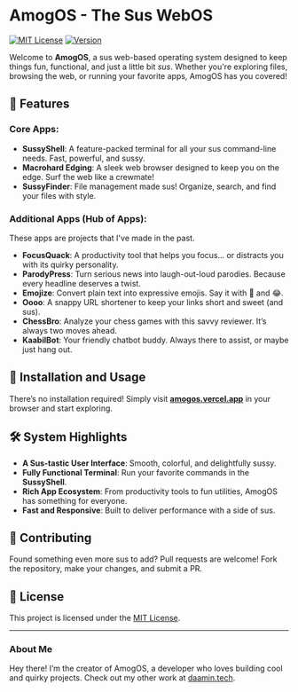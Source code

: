 # AmogOS - The Sus WebOS

[![MIT License](https://img.shields.io/badge/License-MIT-blue.svg)](LICENSE) [![Version](https://img.shields.io/badge/version-1.0.0-green.svg)]()

Welcome to **AmogOS**, a sus web-based operating system designed to keep things fun, functional, and just a little bit _sus_. Whether you're exploring files, browsing the web, or running your favorite apps, AmogOS has you covered!

## 🌟 Features

### Core Apps:

- **SussyShell**: A feature-packed terminal for all your sus command-line needs. Fast, powerful, and sussy.
- **Macrohard Edging**: A sleek web browser designed to keep you on the edge. Surf the web like a crewmate!
- **SussyFinder**: File management made sus! Organize, search, and find your files with style.

### Additional Apps (Hub of Apps):
These apps are projects that I've made in the past.
- **FocusQuack**: A productivity tool that helps you focus... or distracts you with its quirky personality.
- **ParodyPress**: Turn serious news into laugh-out-loud parodies. Because every headline deserves a twist.
- **Emojize**: Convert plain text into expressive emojis. Say it with 🥳 and 😂.
- **Oooo**: A snappy URL shortener to keep your links short and sweet (and sus).
- **ChessBro**: Analyze your chess games with this savvy reviewer. It’s always two moves ahead.
- **KaabilBot**: Your friendly chatbot buddy. Always there to assist, or maybe just hang out.

## 🚀 Installation and Usage

There’s no installation required! Simply visit **[amogos.vercel.app](https://amogos.vercel.app/)** in your browser and start exploring.

## 🛠️ System Highlights

- **A Sus-tastic User Interface**: Smooth, colorful, and delightfully sussy.
- **Fully Functional Terminal**: Run your favorite commands in the **SussyShell**.
- **Rich App Ecosystem**: From productivity tools to fun utilities, AmogOS has something for everyone.
- **Fast and Responsive**: Built to deliver performance with a side of sus.

## 🤝 Contributing

Found something even more sus to add? Pull requests are welcome! Fork the repository, make your changes, and submit a PR.

## 📄 License

This project is licensed under the [MIT License](LICENSE).

---

### About Me

Hey there! I’m the creator of AmogOS, a developer who loves building cool and quirky projects. Check out my other work at [daamin.tech](https://daamin.tech).
